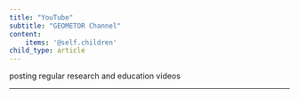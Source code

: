 ```yaml
---
title: "YouTube"
subtitle: "GEOMETOR Channel"
content:
    items: '@self.children'
child_type: article
---
```


posting regular research and education videos

___
